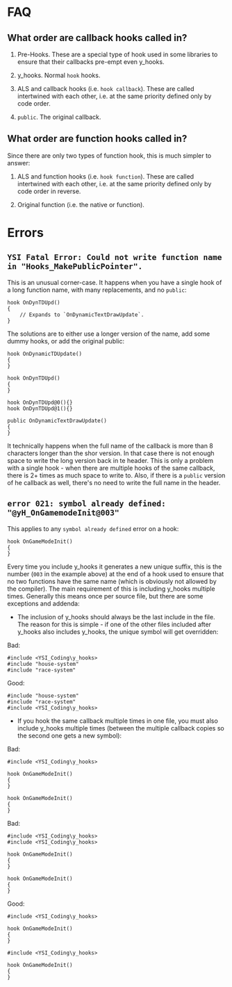 # FAQ

## What order are callback hooks called in?

1. Pre-Hooks.  These are a special type of hook used in some libraries to ensure that their callbacks pre-empt even y_hooks.

2. y_hooks.  Normal `hook` hooks.

3. ALS and callback hooks (i.e. `hook callback`).  These are called intertwined with each other, i.e. at the same priority defined only by code order.

4. `public`.  The original callback.

## What order are function hooks called in?

Since there are only two types of function hook, this is much simpler to answer:

1. ALS and function hooks (i.e. `hook function`).  These are called intertwined with each other, i.e. at the same priority defined only by code order in reverse.

2. Original function (i.e. the native or function).

# Errors

## `YSI Fatal Error: Could not write function name in "Hooks_MakePublicPointer".`

This is an unusual corner-case.  It happens when you have a single hook of a long function name, with many replacements, and no `public`:

```pawn
hook OnDynTDUpd()
{
	// Expands to `OnDynamicTextDrawUpdate`.
}
```

The solutions are to either use a longer version of the name, add some dummy hooks, or add the original public:

```pawn
hook OnDynamicTDUpdate()
{
}
```

```pawn
hook OnDynTDUpd()
{
}

hook OnDynTDUpd@0(){}
hook OnDynTDUpd@1(){}
```

```pawn
public OnDynamicTextDrawUpdate()
{
}
```

It technically happens when the full name of the callback is more than 8 characters longer than the shor version.  In that case there is not enough space to write the long version back in te header.  This is only a problem with a single hook - when there are multiple hooks of the same callback, there is 2+ times as much space to write to.  Also, if there is a `public` version of he callback as well, there's no need to write the full name in the header.

## `error 021: symbol already defined: "@yH_OnGamemodeInit@003"`

This applies to any `symbol already defined` error on a hook:

```pawn
hook OnGameModeInit()
{
}
```

Every time you include y_hooks it generates a new unique suffix, this is the number (`003` in the example above) at the end of a hook used to ensure that no two functions have the same name (which is obviously not allowed by the compiler).  The main requirement of this is including y_hooks multiple times.  Generally this means once per source file, but there are some exceptions and addenda:

* The inclusion of y_hooks should always be the last include in the file.  The reason for this is simple - if one of the other files included after y_hooks also includes y_hooks, the unique symbol will get overridden:

Bad:

```pawn
#include <YSI_Coding\y_hooks>
#include "house-system"
#include "race-system"
```

Good:

```pawn
#include "house-system"
#include "race-system"
#include <YSI_Coding\y_hooks>
```

* If you hook the same callback multiple times in one file, you must also include y_hooks multiple times (between the multiple callback copies so the second one gets a new symbol):

Bad:

```pawn
#include <YSI_Coding\y_hooks>

hook OnGameModeInit()
{
}

hook OnGameModeInit()
{
}
```

Bad:

```pawn
#include <YSI_Coding\y_hooks>
#include <YSI_Coding\y_hooks>

hook OnGameModeInit()
{
}

hook OnGameModeInit()
{
}
```

Good:

```pawn
#include <YSI_Coding\y_hooks>

hook OnGameModeInit()
{
}

#include <YSI_Coding\y_hooks>

hook OnGameModeInit()
{
}
```

